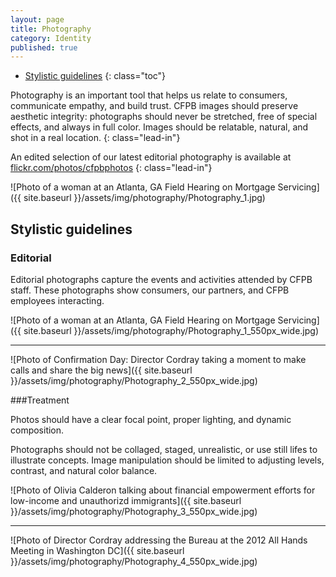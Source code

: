 ```yaml
---
layout: page
title: Photography
category: Identity
published: true
---
```


- [Stylistic guidelines](#stylistic-guidelines)
{: class="toc"}

<div class="content-67 content-first">

Photography is an important tool that helps us relate to consumers, communicate empathy, and build trust. CFPB images should preserve aesthetic integrity: photographs  should never be stretched, free of special effects, and always in full color. Images should be relatable, natural, and shot in a real location.
{: class="lead-in"}

An edited selection of our latest editorial photography is available at [flickr.com/photos/cfpbphotos](http://flickr.com/photos/cfpbphotos/")
{: class="lead-in"}

</div>

<div class="content-33 content-last">

![Photo of a woman at an Atlanta, GA Field Hearing on Mortgage Servicing]({{ site.baseurl }}/assets/img/photography/Photography_1.jpg)

</div>


<h2 id="stylistic-guidelines">Stylistic guidelines</h2>

<div class="content-33 content-first">

### Editorial

Editorial photographs capture the events and activities attended by CFPB staff. These photographs show consumers, our partners, and CFPB employees interacting.

</div>

<div class="content-67 content-last">

![Photo of a woman at an Atlanta, GA Field Hearing on Mortgage Servicing]({{ site.baseurl }}/assets/img/photography/Photography_1_550px_wide.jpg)

---

![Photo of Confirmation Day: Director Cordray taking a moment to make calls and share the big news]({{ site.baseurl }}/assets/img/photography/Photography_2_550px_wide.jpg)


</div>

<div class="content-33 content-first">

###Treatment

Photos should have a clear focal point, proper lighting, and dynamic composition.

Photographs should not be collaged, staged, unrealistic,  or use still lifes to illustrate concepts. Image manipulation should be limited to adjusting levels, contrast, and natural color balance.

</div>

<div class="content-67 content-last">

![Photo of Olivia Calderon talking about financial empowerment efforts for low-income and unauthorizd immigrants]({{ site.baseurl }}/assets/img/photography/Photography_3_550px_wide.jpg)

---

![Photo of Director Cordray addressing the Bureau at the 2012 All Hands Meeting in Washington DC]({{ site.baseurl }}/assets/img/photography/Photography_4_550px_wide.jpg)

</div>


